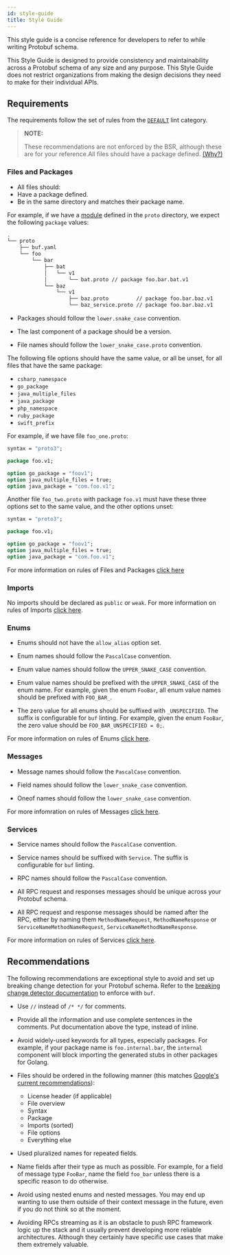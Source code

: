 ```yaml
---
id: style-guide
title: Style Guide
---
```


This style guide is a concise reference for developers to refer to while writing Protobuf schema.

This Style Guide is designed to provide consistency and maintainability across a Protobuf schema of any size and any purpose. This Style Guide does not restrict organizations from making the design decisions they need to make for their individual APIs.

## Requirements

The requirements follow the set of rules from the [`DEFAULT`](../lint/rules.md#default) lint category.

> **NOTE:**
>
> These recommendations are not enforced by the BSR, although these are for your reference.All files should have a package defined. [(Why?)](../lint/rules.md#package_defined)

### Files and Packages

* All files should:
 * Have a package defined.
 * Be in the same directory and matches their package name.

  For example, if we have a [module](../bsr/overview.md#module) defined in the `proto` directory, we
expect the following `package` values:

```sh
.
└── proto
    ├── buf.yaml
    └── foo
        └── bar
            ├── bat
            │   └── v1
            │       └── bat.proto // package foo.bar.bat.v1
            └── baz
                └── v1
                    ├── baz.proto         // package foo.bar.baz.v1
                    └── baz_service.proto // package foo.bar.baz.v1
```

* Packages should follow the `lower.snake_case` convention.

* The last component of a package should be a version.

* File names should follow the `lower_snake_case.proto` convention.

The following file options should have the same value, or all be unset, for all files that have the same package:

- `csharp_namespace`
- `go_package`
- `java_multiple_files`
- `java_package`
- `php_namespace`
- `ruby_package`
- `swift_prefix`

For example, if we have file `foo_one.proto`:

```protobuf title="foo_one.proto"
syntax = "proto3";

package foo.v1;

option go_package = "foov1";
option java_multiple_files = true;
option java_package = "com.foo.v1";
```

Another file `foo_two.proto` with package `foo.v1` must have these three options set to the same value, and the other options unset:

```protobuf title="foo_two.proto"
syntax = "proto3";

package foo.v1;

option go_package = "foov1";
option java_multiple_files = true;
option java_package = "com.foo.v1";
```

For more information on rules of Files and Packages [click here](../lint/rules.md#package_lower_snake_case)

### Imports

No imports should be declared as `public` or `weak`. For more information on rules of Imports [click here](../lint/rules.md#import_no_weak).

### Enums

* Enums should not have the `allow_alias` option set.

* Enum names should follow the `PascalCase` convention.

* Enum value names should follow the `UPPER_SNAKE_CASE` convention.

* Enum value names should be prefixed with the `UPPER_SNAKE_CASE` of the enum name. For example, given the enum `FooBar`, all enum value names should be prefixed with `FOO_BAR_`.

* The zero value for all enums should be suffixed with `_UNSPECIFIED`.
The suffix is configurable for `buf` linting. For example, given the enum `FooBar`, the zero value should be
`FOO_BAR_UNSPECIFIED = 0;`.

For more information on rules of Enums [click here](../lint/rules.md#enum_no_allow_alias).

### Messages

* Message names should follow the `PascalCase` convention.

* Field names should follow the `lower_snake_case` convention.

* Oneof names should follow the `lower_snake_case` convention.

For more infomration on rules of Messages [click here](../lint/rules.md#message_pascal_case).

### Services

* Service names should follow the `PascalCase` convention.

* Service names should be suffixed with `Service`. The
suffix is configurable for `buf` linting.

* RPC names should follow the `PascalCase` convention.

* All RPC request and responses messages should be unique across your Protobuf schema.

* All RPC request and response messages should be named after the RPC, either by naming them `MethodNameRequest`, `MethodNameResponse` or `ServiceNameMethodNameRequest`, `ServiceNameMethodNameResponse`.

For more information on rules of Services [click here](../lint/rules.md#service_suffix).

## Recommendations

The following recommendations are exceptional style to avoid and set up breaking change detection for your Protobuf schema. Refer to the [breaking change detector documentation](../breaking/overview.md) to enforce with `buf`.

* Use `//` instead of `/* */` for comments.

* Provide all the information and use complete sentences in the comments. Put documentation above the type, instead of inline.

* Avoid widely-used keywords for all types, especially packages. For example, if your package name is `foo.internal.bar`, the `internal` component will block importing the generated stubs in other packages for Golang.

* Files should be ordered in the following manner (this matches [Google's current recommendations](https://developers.google.com/protocol-buffers/docs/style#file-structure)):

  - License header (if applicable)
  - File overview
  - Syntax
  - Package
  - Imports (sorted)
  - File options
  - Everything else

* Used pluralized names for repeated fields.

* Name fields after their type as much as possible. For example, for a field of message type `FooBar`, name the field `foo_bar` unless there is a specific reason to do otherwise.

* Avoid using nested enums and nested messages. You may end up wanting to use them outside of their context message in the future, even if you do not think so at the moment.

* Avoiding RPCs streaming as it is an obstacle to push RPC framework logic up the stack and it usually prevent developing more reliable architectures. Although they certainly have specific use cases that make them extremely valuable.
